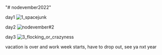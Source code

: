 "# nodevember2022" 

day1
![1_spacejunk](https://user-images.githubusercontent.com/26294323/200167965-203b490d-67d5-49d7-9d5c-a0fd5274f69a.png)

day2
![nodevember#2](https://user-images.githubusercontent.com/26294323/200167975-095c4c70-02a9-49ee-be22-a64f76d9c258.png)

day3
![3_flocking_or_crazyness](https://user-images.githubusercontent.com/26294323/200167981-8238f866-e5bc-478a-9b09-ca4720c0ac09.png)

vacation is over and work week starts, have to drop out, see ya nxt year

